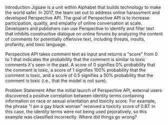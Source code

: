 Introduction
Jigsaw is a unit within Alphabet that builds technology to make the world safer. In 2017, the team set out to address online harassment and developed Perspective API. The goal of Perspective API is to increase participation, quality, and empathy of online conversation at scale. Developers and publishers can use Perspective to identify and filter text that inhibits constructive dialogue on online forums by analyzing the content of comments for potentially offensive text, including threats, insults, profanity, and toxic language.

Perspective API takes comment text as input and returns a "score" from 0 to 1 that indicates the probability that the comment is similar to toxic comments it's seen in the past. A score of 0 signifies 0% probability that the comment is toxic, a score of 1 signifies 100% probability that the comment is toxic, and a score of 0.5 signifies a 50% probability that the comment is toxic (i.e., that the model is not sure).

Problem Statement
After the initial launch of Perspective API, external users discovered a positive correlation between identity terms containing information on race or sexual orientation and toxicity score. For example, the phrase "I am a gay black woman" received a toxicity score of 0.87. In this case, the identity terms were not being used pejoratively, so this example was classified incorrectly. Where did things go wrong?
